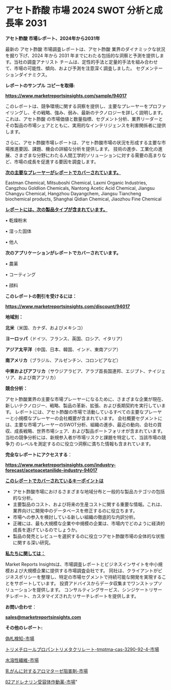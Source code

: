 # アセト酢酸 市場 2024 SWOT 分析と成長率 2031

<strong>アセト酢酸 市場レポート、2024年から2031年</strong>

最新の アセト酢酸 市場調査レポートは、アセト酢酸 業界のダイナミックな状況を掘り下げ、2024 年から 2031 年までにわたる包括的な洞察と予測を提供します。当社の調査アナリスト チームは、定性的手法と定量的手法を組み合わせて、市場の可能性、傾向、および予測を注意深く調査しました。 セグメンテーションダイナミクス。



<strong>レポートのサンプル コピーを取得:</strong> <a href=https://www.marketreportsinsights.com/sample/94017>

<strong><u>https://www.marketreportsinsights.com/sample/94017</u></strong></a>

このレポートは、競争環境に関する洞察を提供し、主要なプレーヤーをプロファイリングし、その戦略、強み、弱み、最新のテクノロジーを詳しく説明します。 これは、アセト酢酸 の市場価値と数量指標、セグメント分析、業界リーダーとその製品の市場シェアとともに、実用的なインテリジェンスを利害関係者に提供します。

さらに、アセト酢酸市場レポートは、アセト酢酸市場の状況を形成する主要な市場推進要因、課題、機会の詳細な分析を提供します。 技術の進歩、工業化の進展、さまざまな分野にわたる人間工学的ソリューションに対する需要の高まりなど、市場の成長を促進する要因を調査します。



<strong><u>次の主要なプレーヤーがレポートでカバーされています。</u></strong>

Eastman Chemical, Mitsuboshi Chemical, Laxmi Organic Industries, Cangzhou Goldlion Chemicals, Nantong Acetic Acid Chemical, Jiangsu Changyu Chemical, Hangzhou Dayangchem, Jiangsu Tiancheng biochemical products, Shanghai Qidian Chemical, Jiaozhou Fine Chemical



<strong><u><b>レポートには、次の製品タイプが含まれています。</b></u></strong>

• 乾燥粉末

• 湿った固体

• 他人



<strong><b>次のアプリケーションがレポートでカバーされています。</b></strong>

• 農薬

• コーティング

• 顔料



<strong><b>このレポートの割引を受けるには：</b></strong><a href=https://www.marketreportsinsights.com/discount/94017>

<strong><u>https://www.marketreportsinsights.com/discount/94017</u></strong></a>



<strong>地域別：</strong>



<strong>北米</strong>（米国、カナダ、およびメキシコ）



<strong>ヨーロッパ</strong>（ドイツ、フランス、英国、ロシア、イタリア）



<strong>アジア太平洋</strong>（中国、日本、韓国、インド、東南アジア）



<strong>南アメリカ</strong>（ブラジル、アルゼンチン、コロンビアなど）



<strong>中東およびアフリカ</strong>（サウジアラビア、アラブ首長国連邦、エジプト、ナイジェリア、および南アフリカ）



<strong>競合分析：</strong>

アセト酢酸業界の主要な市場プレーヤーになるために、さまざまな企業が現在、新しいテクノロジー、戦略、製品の革新、拡張、および長期契約を実行しています。 レポートには、アセト酢酸の市場で活動しているすべての主要なプレーヤーと小規模なプレーヤーの会社概要が含まれています。 会社概要セグメントには、主要な市場プレーヤーのSWOT分析、組織の進歩、最近の動向、会社の買収、成長戦略、世界市場シェア、および製品ポートフォリオが含まれています。 当社の競争分析には、新規参入者が市場リスクと課題を特定して、当該市場の競争力 のレベルを測定するのに役立つ洞察に満ちた情報も含まれています。



<strong>完全なレポートにアクセスする</strong>：

<a href=https://www.marketreportsinsights.com/industry-forecast/acetoacetanilide-industry-94017>

<strong><u>https://www.marketreportsinsights.com/industry-forecast/acetoacetanilide-industry-94017</u></strong></a>



<strong><u><b>このレポートでカバーされているキーポイントは</b></u></strong>
<ul>
  <li>アセト酢酸市場におけるさまざまな地域分布と一般的な製品カテゴリの包括的な分析。</li>
  <li>主要製品のコスト、および将来の生産コストに関する重要な情報。これは、業界向けに開発中のデータベースを修正するのに役立ちます。</li>
  <li>市場への参入を検討している新しい組織の徹底的な内訳分析。</li>
  <li>正確には、最も大規模な企業や中規模の企業は、市場内でどのように経済的成長を遂げているのでしょうか。</li>
  <li>製品の発売とレビューを選択するのに役立つアセト酢酸市場の全体的な状態に関する深い研究。</li>
</ul>


<strong><u><b>私たちに関しては：</b></u></strong>

Market Reports Insightsは、市場調査レポートとビジネスインサイトを中小規模および大規模企業に提供する市場調査会社です。 同社は、クライアントがビジネスポリシーを整理し、特定の市場セグメントで持続可能な開発を実現することをサポートしています。 投資アドバイスからデータ収集までワンストップソリューションを提供します。 コンサルティングサービス、シンジケートリサーチレポート、カスタマイズされたリサーチレポートを提供します。



<strong><b>お問い合わせ</b></strong>：

<a href=mailto:sales@marketreportsinsights.com>

<strong><u>sales@marketreportsinsights.com</u></strong></a>



<strong>その他のレポート:</strong>

<a href=https://www.linkedin.com/pulse/偽札検知-市場-2023-新興市場-将来の動向と市場需要-2030-analytics-achievers-24-analysis-yrxuf/>偽札検知-市場</a>

<a href=https://www.linkedin.com/pulse/トリメチロールプロパントリメタクリレート-tmptma-cas-3290-92-4-市場-2023-年のダイナミクスとビジネストレンド-jortf/>トリメチロールプロパントリメタクリレート-tmptma-cas-3290-92-4-市場</a>

<a href=https://www.linkedin.com/pulse/水溶性繊維-市場-2023-収益と成長ドライバー-2030-analytics-achievers-24-analysis-1kagf/>水溶性繊維-市場</a>

<a href=https://www.linkedin.com/pulse/乳がんに対するアロマターゼ阻害剤-市場-2023-総合分析と事業成長戦略-nnl2f/>乳がんに対するアロマターゼ阻害剤-市場</a>

<a href=https://www.linkedin.com/pulse/β2アドレナリン受容体作動薬-市場-2023-競争分析と事業成長-2030-xgvrf/>β2アドレナリン受容体作動薬-市場</a>"
